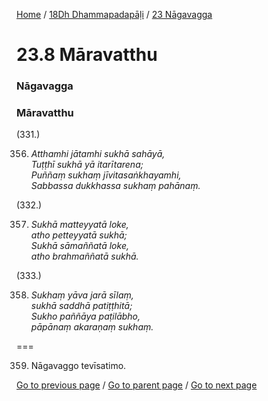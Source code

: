 
[Home](/) / [18Dh Dhammapadapāḷi](/tipitaka/18Dh.md) / [23 Nāgavagga](/tipitaka/18Dh/23.md)

# 23.8 Māravatthu

### Nāgavagga

### Māravatthu

(331.)

356. _Atthamhi jātamhi sukhā sahāyā,_  
_Tuṭṭhī sukhā yā itarītarena;_  
_Puññaṃ sukhaṃ jīvitasaṅkhayamhi,_  
_Sabbassa dukkhassa sukhaṃ pahānaṃ._  


(332.)

357. _Sukhā matteyyatā loke,_  
_atho petteyyatā sukhā;_  
_Sukhā sāmaññatā loke,_  
_atho brahmaññatā sukhā._  


(333.)

358. _Sukhaṃ yāva jarā sīlaṃ,_  
_sukhā saddhā patiṭṭhitā;_  
_Sukho paññāya paṭilābho,_  
_pāpānaṃ akaraṇaṃ sukhaṃ._  


===

359. Nāgavaggo tevīsatimo.



[Go to previous page](/tipitaka/18Dh/23/23.7.md) / [Go to parent page](/tipitaka/18Dh/23.md) / [Go to next page](/tipitaka/18Dh/24.md)


